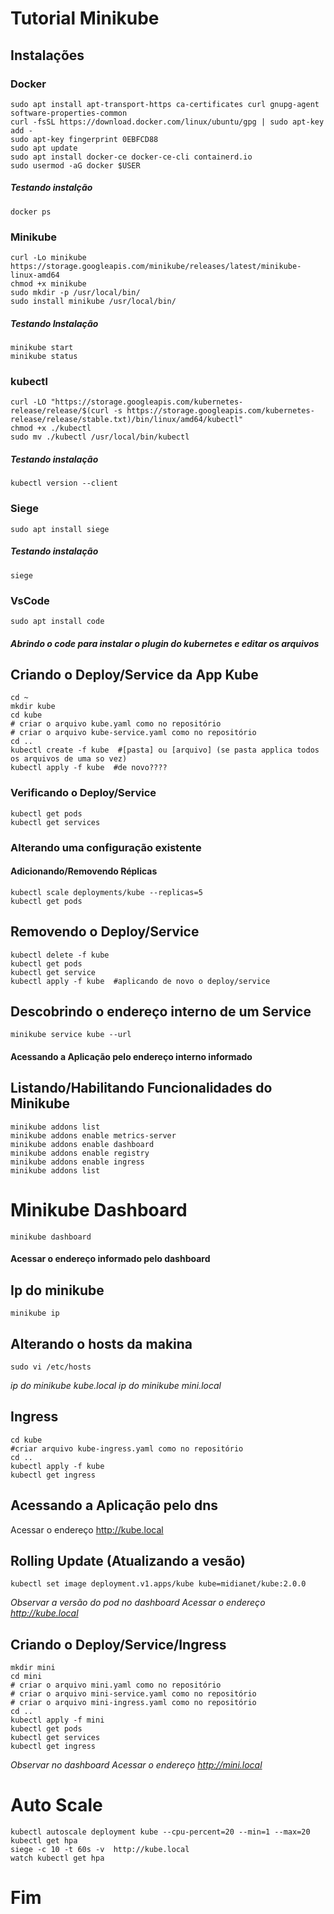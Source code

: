 # Tutorial Minikube

## Instalações

### Docker

```
sudo apt install apt-transport-https ca-certificates curl gnupg-agent software-properties-common
curl -fsSL https://download.docker.com/linux/ubuntu/gpg | sudo apt-key add -
sudo apt-key fingerprint 0EBFCD88
sudo apt update
sudo apt install docker-ce docker-ce-cli containerd.io
sudo usermod -aG docker $USER
```
##### Testando instalção
```
docker ps
```

### Minikube
```
curl -Lo minikube https://storage.googleapis.com/minikube/releases/latest/minikube-linux-amd64 
chmod +x minikube
sudo mkdir -p /usr/local/bin/
sudo install minikube /usr/local/bin/
```
##### Testando Instalação
```
minikube start
minikube status
```

### kubectl
```
curl -LO "https://storage.googleapis.com/kubernetes-release/release/$(curl -s https://storage.googleapis.com/kubernetes-release/release/stable.txt)/bin/linux/amd64/kubectl"
chmod +x ./kubectl
sudo mv ./kubectl /usr/local/bin/kubectl
```
##### Testando instalação
```
kubectl version --client
```

### Siege
```
sudo apt install siege
```
##### Testando instalação
```
siege
```

### VsCode
```
sudo apt install code
```
##### Abrindo o code para instalar o plugin do kubernetes e editar os arquivos

## Criando o Deploy/Service da App Kube
```
cd ~
mkdir kube
cd kube
# criar o arquivo kube.yaml como no repositório
# criar o arquivo kube-service.yaml como no repositório
cd ..
kubectl create -f kube  #[pasta] ou [arquivo] (se pasta applica todos os arquivos de uma so vez)
kubectl apply -f kube  #de novo????
```

### Verificando o Deploy/Service
```
kubectl get pods
kubectl get services
```

### Alterando uma configuração existente

#### Adicionando/Removendo Réplicas
```
kubectl scale deployments/kube --replicas=5
kubectl get pods
```

## Removendo o Deploy/Service
```
kubectl delete -f kube
kubectl get pods
kubectl get service
kubectl apply -f kube  #aplicando de novo o deploy/service
```

## Descobrindo o endereço interno de um Service
```
minikube service kube --url
```
#### Acessando a Aplicação pelo endereço interno informado


## Listando/Habilitando Funcionalidades do Minikube

```
minikube addons list
minikube addons enable metrics-server
minikube addons enable dashboard
minikube addons enable registry
minikube addons enable ingress
minikube addons list
```

# Minikube Dashboard
```
minikube dashboard
```
#### Acessar o endereço informado pelo dashboard


## Ip do minikube
```
minikube ip
```

## Alterando o hosts da makina
```
sudo vi /etc/hosts
```
 *ip do minikube kube.local*
 *ip do minikube mini.local*


## Ingress
```
cd kube
#criar arquivo kube-ingress.yaml como no repositório
cd ..
kubectl apply -f kube
kubectl get ingress
```


## Acessando a Aplicação pelo dns
Acessar o endereço http://kube.local


## Rolling Update (Atualizando a vesão)
```
kubectl set image deployment.v1.apps/kube kube=midianet/kube:2.0.0
```
*Observar a versão do pod no dashboard*
*Acessar o endereço http://kube.local*


## Criando o Deploy/Service/Ingress
```
mkdir mini
cd mini
# criar o arquivo mini.yaml como no repositório
# criar o arquivo mini-service.yaml como no repositório
# criar o arquivo mini-ingress.yaml como no repositório
cd ..
kubectl apply -f mini
kubectl get pods
kubectl get services
kubectl get ingress
```
*Observar no dashboard*
*Acessar o endereço http://mini.local*


# Auto Scale 
```
kubectl autoscale deployment kube --cpu-percent=20 --min=1 --max=20
kubectl get hpa
siege -c 10 -t 60s -v  http://kube.local
watch kubectl get hpa
```

# Fim
